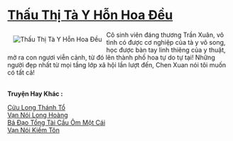 <a href="https://truyenwiki.net/thau-thi-ta-y-hon-hoa-deu.35929/" title="Thấu Thị Tà Y Hỗn Hoa Đều"><h1>Thấu Thị Tà Y Hỗn Hoa Đều</h1></a><div style="display:table"><img align="right" style="float: left; padding: 10px;" src="https://truyenwiki.net/a/img/str/src/35929.jpg" alt="Thấu Thị Tà Y Hỗn Hoa Đều">Cô sinh viên đáng thương Trần Xuân, vô tình có được cơ nghiệp của tà y vô song, học được bàn tay linh thiêng của y thuật, mở ra con ngươi viễn cảnh, từ đó lên thành phố hoa tự do tự tại! Những người đẹp nhất từ ​​mọi tầng lớp xã hội lần lượt đến, Chen Xuan nói tôi muốn có tất cả!</div><p><br><b>Truyện Hay Khác :</b></p><a href="https://truyenwiki.net/cuu-long-thanh-to.35410/" alt="Cửu Long Thánh Tổ">Cửu Long Thánh Tổ</a><br/><a href="https://sangtacviet.wordpress.com/2020/10/22/van-noi-long-hoang/" alt="Vạn Nói Long Hoàng">Vạn Nói Long Hoàng</a><br/><a href="https://sangtacviet.wordpress.com/2020/10/22/ba-dao-tong-tai-cau-om-mot-cai/" alt="Bá Đạo Tổng Tài Cầu Ôm Một Cái">Bá Đạo Tổng Tài Cầu Ôm Một Cái</a><br/><a href="https://sangtacviet.wordpress.com/2020/10/22/van-noi-kiem-ton/" alt="Vạn Nói Kiếm Tôn">Vạn Nói Kiếm Tôn</a><br/>